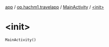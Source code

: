 [app](../../index.md) / [op.hachm1.travelapp](../index.md) / [MainActivity](index.md) / [&lt;init&gt;](./-init-.md)

# &lt;init&gt;

`MainActivity()`